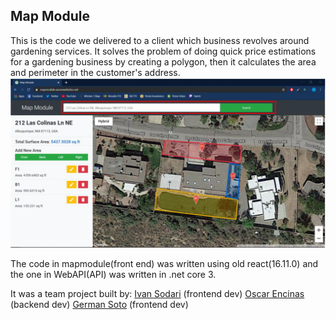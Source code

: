 ## Map Module
This is the code we delivered to a client which business revolves around gardening services. It solves the problem of doing quick price estimations for a gardening business by creating a polygon, then it calculates the area and perimeter in the customer's address.
![Image of the working code](MapModule1.png)

The code in mapmodule(front end) was written using old react(16.11.0) and the one in WebAPI(API) was written in .net core 3.

It was a team project built by:
[Ivan Sodari](https://www.linkedin.com/in/ivan-sodari/) (frontend dev)
[Oscar Encinas](https://www.linkedin.com/in/oscar-ignacio-encinas-verduzco-849a861aa/) (backend dev)
[German Soto](https://www.linkedin.com/in/german-soto-bab8ab226/) (frontend dev)
